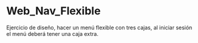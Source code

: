 # Web_Nav_Flexible
Ejercicio de diseño, hacer un menú flexible con tres cajas, al iniciar sesión el menú deberá tener una caja extra.
